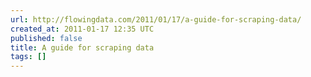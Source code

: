 ```yaml
---
url: http://flowingdata.com/2011/01/17/a-guide-for-scraping-data/
created_at: 2011-01-17 12:35 UTC
published: false
title: A guide for scraping data
tags: []
---
```



